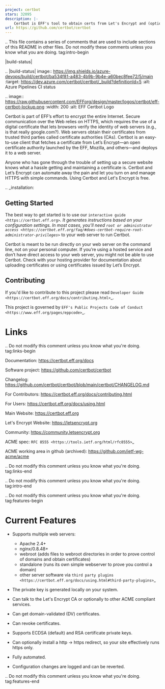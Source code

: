 ```yaml
---
project: certbot
stars: 32095
description: |-
    Certbot is EFF's tool to obtain certs from Let's Encrypt and (optionally) auto-enable HTTPS on your server.  It can also act as a client for any other CA that uses the ACME protocol.
url: https://github.com/certbot/certbot
---
```


.. This file contains a series of comments that are used to include sections of this README in other files. Do not modify these comments unless you know what you are doing. tag:intro-begin

|build-status|

.. |build-status| image:: https://img.shields.io/azure-devops/build/certbot/ba534f81-a483-4b9b-9b4e-a60bec8fee72/5/main
   :target: https://dev.azure.com/certbot/certbot/_build?definitionId=5
   :alt: Azure Pipelines CI status

.. image:: https://raw.githubusercontent.com/EFForg/design/master/logos/certbot/eff-certbot-lockup.png
  :width: 200
  :alt: EFF Certbot Logo

Certbot is part of EFF’s effort to encrypt the entire Internet. Secure communication over the Web relies on HTTPS, which requires the use of a digital certificate that lets browsers verify the identity of web servers (e.g., is that really google.com?). Web servers obtain their certificates from trusted third parties called certificate authorities (CAs). Certbot is an easy-to-use client that fetches a certificate from Let’s Encrypt—an open certificate authority launched by the EFF, Mozilla, and others—and deploys it to a web server.

Anyone who has gone through the trouble of setting up a secure website knows what a hassle getting and maintaining a certificate is. Certbot and Let’s Encrypt can automate away the pain and let you turn on and manage HTTPS with simple commands. Using Certbot and Let's Encrypt is free.

.. _installation:

Getting Started
---------------
The best way to get started is to use our `interactive guide <https://certbot.eff.org>`_. It generates instructions based on your configuration settings. In most cases, you’ll need `root or administrator access <https://certbot.eff.org/faq/#does-certbot-require-root-administrator-privileges>`_ to your web server to run Certbot.

Certbot is meant to be run directly on your web server on the command line, not on your personal computer. If you’re using a hosted service and don’t have direct access to your web server, you might not be able to use Certbot. Check with your hosting provider for documentation about uploading certificates or using certificates issued by Let’s Encrypt.

Contributing
------------

If you'd like to contribute to this project please read `Developer Guide
<https://certbot.eff.org/docs/contributing.html>`_.

This project is governed by `EFF's Public Projects Code of Conduct <https://www.eff.org/pages/eppcode>`_.

Links
=====

.. Do not modify this comment unless you know what you're doing. tag:links-begin

Documentation: https://certbot.eff.org/docs

Software project: https://github.com/certbot/certbot

Changelog: https://github.com/certbot/certbot/blob/main/certbot/CHANGELOG.md

For Contributors: https://certbot.eff.org/docs/contributing.html

For Users: https://certbot.eff.org/docs/using.html

Main Website: https://certbot.eff.org

Let's Encrypt Website: https://letsencrypt.org

Community: https://community.letsencrypt.org

ACME spec: `RFC 8555 <https://tools.ietf.org/html/rfc8555>`_

ACME working area in github (archived): https://github.com/ietf-wg-acme/acme

.. Do not modify this comment unless you know what you're doing. tag:links-end

.. Do not modify this comment unless you know what you're doing. tag:intro-end

.. Do not modify this comment unless you know what you're doing. tag:features-begin

Current Features
=====================

* Supports multiple web servers:

  - Apache 2.4+
  - nginx/0.8.48+
  - webroot (adds files to webroot directories in order to prove control of
    domains and obtain certificates)
  - standalone (runs its own simple webserver to prove you control a domain)
  - other server software via `third party plugins <https://certbot.eff.org/docs/using.html#third-party-plugins>`_

* The private key is generated locally on your system.
* Can talk to the Let's Encrypt CA or optionally to other ACME
  compliant services.
* Can get domain-validated (DV) certificates.
* Can revoke certificates.
* Supports ECDSA (default) and RSA certificate private keys.
* Can optionally install a http -> https redirect, so your site effectively
  runs https only.
* Fully automated.
* Configuration changes are logged and can be reverted.

.. Do not modify this comment unless you know what you're doing. tag:features-end

